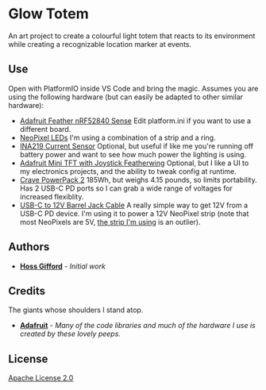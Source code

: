 # Glow Totem

An art project to create a colourful light totem that reacts to its environment while creating a recognizable location marker at events.

## Use

Open with PlatformIO inside VS Code and bring the magic. Assumes you are using the following hardware (but can easily be adapted to other similar hardware):

* [Adafruit Feather nRF52840 Sense][1] Edit platform.ini if you want to use a different board.
* [NeoPixel LEDs][2] I'm using a combination of a strip and a ring.
* [INA219 Current Sensor][3] Optional, but useful if like me you're running off battery power and want to see how much power the lighting is using.
* [Adafruit Mini TFT with Joystick Featherwing][4] Optional, but I like a UI to my electronics projects, and the ability to tweak config at runtime.
* [Crave PowerPack 2][5] 185Wh, but weighs 4.15 pounds, so limits portability. Has 2 USB-C PD ports so I can grab a wide range of voltages for increased flexiblity.
* [USB-C to 12V Barrel Jack Cable][6] A really simple way to get 12V from a USB-C PD device. I'm using it to power a 12V NeoPixel strip (note that most NeoPixels are 5V, [the strip I'm using][7] is an outlier).




## Authors
* **[Hoss Gifford][8]** - *Initial work*

## Credits
The giants whose shoulders I stand atop.

* **[Adafruit][9]** - *Many of the code libraries and much of the hardware I use is created by these lovely peeps.*


## License
[Apache License 2.0][10]

[1]:	https://learn.adafruit.com/adafruit-feather-sense?view=all
[2]:	https://learn.adafruit.com/adafruit-neopixel-uberguide?view=all
[3]:	https://learn.adafruit.com/adafruit-ina219-current-sensor-breakout
[4]:	https://learn.adafruit.com/adafruit-mini-tft-featherwing?view=all
[5]:	https://cravedirect.com/products/crave-powerpack-2-50000-mah-dual-usb-qc3-0-dual-power-delivery-charger
[6]:	https://www.adafruit.com/product/5450
[7]:	https://www.adafruit.com/product/3869
[8]:	https://hossgifford.com
[9]:	https://adafruit.com/
[10]:	https://www.apache.org/licenses/LICENSE-2.0

